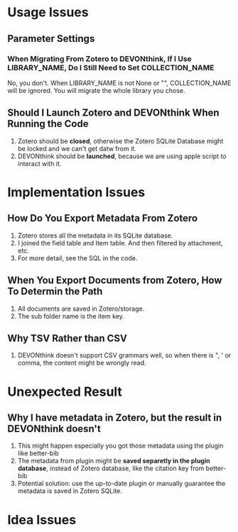 # __Usage Issues__

## Parameter Settings

### When Migrating From Zotero to DEVONthink, If I Use LIBRARY_NAME, Do I Still Need to Set COLLECTION_NAME

No, you don't. When LIBRARY_NAME is not None or "", COLLECTION_NAME will be ignored. You will migrate the whole library you chose.

## Should I Launch Zotero and DEVONthink When Running the Code

1. Zotero should be **closed**, otherwise the Zotero SQLite Database might be locked and we can't get datw from it.
2. DEVONthink should be **launched**, because we are using apple script to interact with it.

# __Implementation Issues__

## How Do You Export Metadata From Zotero

1. Zotero stores all the metadata in its SQLite database.
2. I joined the field table and Item table. And then filtered by attachment, etc.
3. For more detail, see the SQL in the code.

## When You Export Documents from Zotero, How To Determin the Path

1. All documents are saved in Zotero/storage.
2. The sub folder name is the item key.

## Why TSV Rather than CSV

1. DEVONthink doesn't support CSV grammars well, so when there is ", ' or comma, the content might be wrongly read.

# Unexpected Result

## Why I have metadata in Zotero, but the result in DEVONthink doesn't

1. This might happen especially you got those metadata using the plugin like better-bib
2. The metadata from plugin might be **saved separetly in the plugin database**, instead of Zotero database, like the citation key from better-bib
3. Potential solution: use the up-to-date plugin or manually guarantee the metadata is saved in Zotero SQLite.

# __Idea Issues__




